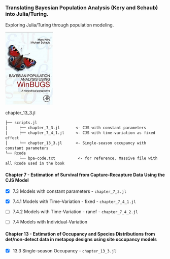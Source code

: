 ### Translating Bayesian Population Analysis (Kery and Schaub) into Julia/Turing.
Exploring Julia/Turing through population modeling. 

<p float="center">
  <img src="figures/BPA.png" width="150" />
</p>
chapter_13_3.jl

```
├── scripts.jl 
│     ├── chapter_7_3.jl       <- CJS with constant parameters
│     ├── chapter_7_4_1.jl     <- CJS with time-variation as fixed effect
│     └── chapter_13_3.jl      <- Single-season occupancy with constant parameters
└── Rcode
      └── bpa-code.txt          <- for reference. Massive file with all Rcode used in the book

```

#### Chapter 7 - Estimation of Survival from Capture-Recapture Data Using the CJS Model
- [x] 7.3 Models with constant parameters      - ```chapter_7_3.jl```
- [x] 7.4.1 Models with Time-Variation - fixed - ```chapter_7_4_1.jl```
- [ ] 7.4.2 Models with Time-Variation - ranef - ```chapter_7_4_2.jl```
- [ ] 7.4 Models with Individual-Variation


#### Chapter 13 - Estimation of Occupancy and Species Distributions from det/non-detect data in metapop designs using site occupancy models

- [x] 13.3 Single-season Occupancy  - ```chapter_13_3.jl```



